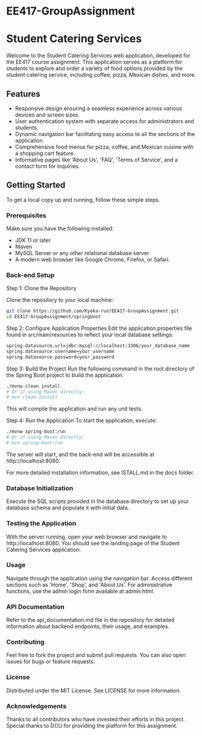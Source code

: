 # EE417-GroupAssignment
# Student Catering Services

Welcome to the Student Catering Services web application, developed for the EE417 course assignment. This application serves as a platform for students to explore and order a variety of food options provided by the student catering service, including coffee, pizza, Mexican dishes, and more.

## Features

- Responsive design ensuring a seamless experience across various devices and screen sizes.
- User authentication system with separate access for administrators and students.
- Dynamic navigation bar facilitating easy access to all the sections of the application.
- Comprehensive food menus for pizza, coffee, and Mexican cuisine with a shopping cart feature.
- Informative pages like 'About Us', 'FAQ', 'Terms of Service', and a contact form for inquiries.

## Getting Started

To get a local copy up and running, follow these simple steps.

### Prerequisites

Make sure you have the following installed:
- JDK 11 or later
- Maven
- MySQL Server or any other relational database server
- A modern web browser like Google Chrome, Firefox, or Safari.

### Back-end Setup
Step 1: Clone the Repository

Clone the repository to your local machine:

```bash
git clone https://github.com/Kyoka-run/EE417-GroupAssignment.git
cd EE417-GroupAssignment/springboot
```
Step 2: Configure Application Properties
Edit the application.properties file found in src/main/resources to reflect your local database settings:

```bash
spring.datasource.url=jdbc:mysql://localhost:3306/your_database_name
spring.datasource.username=your_username
spring.datasource.password=your_password
```

Step 3: Build the Project
Run the following command in the root directory of the Spring Boot project to build the application:

```bash
./mvnw clean install
# Or if using Maven directly:
# mvn clean install
```
This will compile the application and run any unit tests.

Step 4: Run the Application
To start the application, execute:

```bash
./mvnw spring-boot:run
# Or if using Maven directly:
# mvn spring-boot:run
```
The server will start, and the back-end will be accessible at http://localhost:8080.

For more detailed installation information, see ISTALL.md in the docs folder.

### Database Initialization
Execute the SQL scripts provided in the database directory to set up your database schema and populate it with initial data.

### Testing the Application
With the server running, open your web browser and navigate to http://localhost:8080. You should see the landing page of the Student Catering Services application.
   
### Usage
Navigate through the application using the navigation bar. Access different sections such as 'Home', 'Shop', and 'About Us'. For administrative functions, use the admin login form available at admin.html.

### API Documentation
Refer to the api_documentation.md file in the repository for detailed information about backend endpoints, their usage, and examples.

### Contributing
Feel free to fork the project and submit pull requests. You can also open issues for bugs or feature requests.

### License
Distributed under the MIT License. See LICENSE for more information.

### Acknowledgements
Thanks to all contributors who have invested their efforts in this project.
Special thanks to DCU for providing the platform for this assignment.
